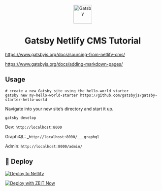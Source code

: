 <p align="center">
  <a href="https://www.gatsbyjs.org">
    <img alt="Gatsby" src="https://www.gatsbyjs.org/monogram.svg" width="60" />
  </a>
</p>
<h1 align="center">
  Gatsby Netlify CMS Tutorial
</h1>

https://www.gatsbyjs.org/docs/sourcing-from-netlify-cms/

https://www.gatsbyjs.org/docs/adding-markdown-pages/

## Usage

    # create a new Gatsby site using the hello-world starter
    gatsby new my-hello-world-starter https://github.com/gatsbyjs/gatsby-starter-hello-world

  Navigate into your new site’s directory and start it up.

    gatsby develop

Dev: `http://localhost:8000`

GraphiQL: _`http://localhost:8000/___graphql`

Admin: `http://localhost:8000/admin/`


## 💫 Deploy

[![Deploy to Netlify](https://www.netlify.com/img/deploy/button.svg)](https://app.netlify.com/start/deploy?repository=https://github.com/gatsbyjs/gatsby-starter-hello-world)

[![Deploy with ZEIT Now](https://zeit.co/button)](https://zeit.co/import/project?template=https://github.com/gatsbyjs/gatsby-starter-hello-world)
